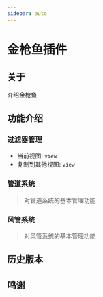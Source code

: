 ```yaml
---
sidebar: auto
---
```


# 金枪鱼插件

## 关于

介绍金枪鱼

## 功能介绍

### 过滤器管理

- 当前视图: `view`
- 复制到其他视图: `view`

### 管道系统

> 对管道系统的基本管理功能

### 风管系统

> 对风管系统的基本管理功能

## 历史版本

## 鸣谢
